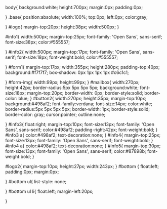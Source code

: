 body{
	background:white;
	height:700px;
	margin:0px;
	padding:0px;
	
}
.base{
	position:absolute;
	width:100%;
	top:0px;
	left:0px;
	color:gray;

}
#logo{
	margin-top:20px;
	height:38px;
	width:500px;
}

#info1{
	width:500px;
	margin-top:25px;
	font-family: 'Open Sans', sans-serif;
	font-size:38px;
	color:#555557;
	
}
#info2{
	width:500px;
	margin-top:17px;
	font-family: 'Open Sans', sans-serif;
	font-size:18px;
	font-weight:bold;
	color:#555557;
	
}
#form1{
	margin-top:17px;
	width:355px;
	height:280px;
    padding-top:40px;
	background:#f7f7f7;
	box-shadow: 0px 1px 1px 1px #c6c1c1;

}
#form-img{
	width:99px;
	height:99px;
}
#mailbox{
	width:270px;
	height:42px;
	border-radius:5px 5px 5px 5px;
	background:white;
	font-size:18px;
	margin-top:20px;
	border-width: 0px;
	border-style:solid;
	border-color: blue;
}
#button2{
	width:270px;
	height:35px;
	margin-top:10px;
	background:#498af2;
	font-family:verdana;
	font-size:14px;
	color:white;
	border-radius:5px 5px 5px 5px;
	border-width: 1px;
	border-style:solid;
	border-color: gray;
	cursor:pointer;
	outline:none;
	
}
#info3{
	float:right;
	margin-top:10px;
	font-size:13px;
	font-family: 'Open Sans', sans-serif;
	color:#498af2;
	padding-right:42px;
	font-weight:bold;
}
#info3 a{
	color:#498af2;
	text-decoration:none;
}
#info4{
	margin-top:25px;
	font-size:13px;
	font-family: 'Open Sans', sans-serif;
	font-weight:bold;
}
#info4 a{
	color:#498af2;
	text-decoration:none;
}
#info5{
	margin-top:30px;
	font-size:13px;
	font-family: 'Open Sans', sans-serif;
	color:#87898b;
	font-weight:bold;
}

#logo2{
	margin-top:10px;
	height:27px;
	width:243px;
}
#bottom {
	float:left;
	padding:0px;
	margin:0px;
	
}
#bottom ul{
	list-style: none;
	
}
#bottom ul li{
	float:left;
	margin-left:20px;
     
	
}
